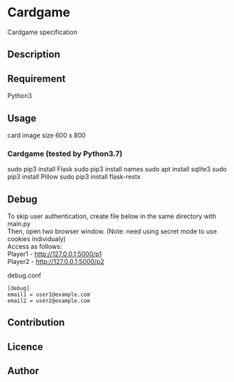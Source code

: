 Cardgame
====

Cardgame specification

## Description

## Requirement
Python3

## Usage
card image size 600 x 800

### Cardgame (tested by Python3.7)
sudo pip3 install Flask
sudo pip3 install names
sudo apt install sqlite3
sudo pip3 install Pillow
sudo pip3 install flask-restx

## Debug
To skip user authentication, create file below in the same directory with main.py  
Then, open two browser window. (Note: need using secret mode to use cookies individualy)  
Access as follows:  
  Player1 - http://127.0.0.1:5000/p1  
  Player2 - http://127.0.0.1:5000/p2  

debug.conf
```
[debug]
email1 = user1@example.com
email2 = user2@example.com
```

## Contribution

## Licence

## Author
